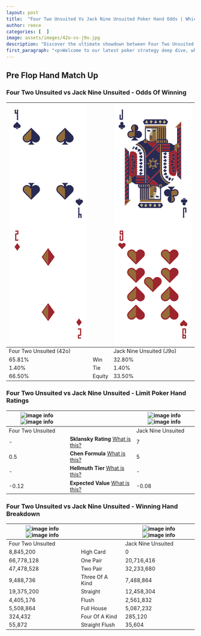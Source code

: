 ```yaml
---
layout: post
title:  "Four Two Unsuited Vs Jack Nine Unsuited Poker Hand Odds | Which Is The Better Hand In Poker? A Complete Guide"
author: reece
categories: [  ]
image: assets/images/42o-vs-j9o.jpg
description: "Discover the ultimate showdown between Four Two Unsuited and Jack Nine Unsuited in poker! Uncover the odds, strategies, and scenarios where one hand triumphs over the other. Get ready to up your poker game with this thrilling analysis."
first_paragraph: "<p>Welcome to our latest poker strategy deep dive, where we're pitting two distinct hands against each other in a high-stakes showdown: Four Two Unsuited vs Jack Nine Unsuited.</p><p>In the dynamic world of poker, every decision counts, and knowing which hand holds the upper hand is key to your success at the table.</p><p>In this article, we'll dissect these two hands, explore the scenarios where one dominates the other, and equip you with the knowledge to make strategic choices that can tip the odds in your favor.</p><p>Get ready to unravel the intriguing dynamics of these poker hands and elevate your game to new heights.</p>"
---
```




[comment]: # (sp0)

## Pre Flop Hand Match Up

<div class="table hand-ratings" markdown="1"> 



### Four Two Unsuited vs Jack Nine Unsuited - Odds Of Winning


    
| ![image info](assets/images/hand1/4.png) ![image info](assets/images/hand1/2o.png) |  | ![image info](assets/images/hand2/j.png) ![image info](assets/images/hand2/9o.png) |
| -------- | -------- | -------- |
| Four Two Unsuited (42o) |  | Jack Nine Unsuited (J9o) |
| 65.81% | Win | 32.80% |
| 1.40% | Tie | 1.40% |
| 66.50% | Equity | 33.50% |




[comment]: # (sp1)



### Four Two Unsuited vs Jack Nine Unsuited - Limit Poker Hand Ratings


    
| ![image info](https://www.riverpairs.com/assets/images/hand1/4.png) ![image info](https://www.riverpairs.com/assets/images/hand1/2o.png) |  | ![image info](https://www.riverpairs.com/assets/images/hand2/j.png) ![image info](https://www.riverpairs.com/assets/images/hand2/9o.png) |
| -------- | -------- | -------- |
| Four Two Unsuited |  | Jack Nine Unsuited |
| - | **Sklansky Rating** [What is this?](/sklansky-rating-explained) | 7 |
| 0.5 | **Chen Formula** [What is this?](/chen-formula-explained) | 5 |
| - | **Hellmuth Tier** [What is this?](/Hellmuth-tier-explained) | - |
| -0.12 | **Expected Value** [What is this?](/expected-value-explained) | -0.08 |




[comment]: # (sp2)



### Four Two Unsuited vs Jack Nine Unsuited - Winning Hand Breakdown


    
| ![image info](https://www.riverpairs.com/assets/images/hand1/4.png) ![image info](https://www.riverpairs.com/assets/images/hand1/2o.png) |  | ![image info](https://www.riverpairs.com/assets/images/hand2/j.png) ![image info](https://www.riverpairs.com/assets/images/hand2/9o.png) |
| -------- | -------- | -------- |
| Four Two Unsuited |  | Jack Nine Unsuited |
| 8,845,200 | High Card | 0 |
| 66,778,128 | One Pair | 20,716,416 |
| 47,478,528 | Two Pair | 32,233,680 |
| 9,488,736 | Three Of A Kind | 7,488,864 |
| 19,375,200 | Straight | 12,458,304 |
| 4,405,176 | Flush | 2,561,832 |
| 5,508,864 | Full House | 5,087,232 |
| 324,432 | Four Of A Kind | 285,120 |
| 55,872 | Straight Flush | 35,604 |




[comment]: # (sp3)



</div>

[comment]: # (sp4)



[comment]: # (sp5)

